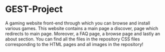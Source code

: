 # GEST-Project
A gaming website front-end through which you can browse and install various games.
This website contains a main page a discover, page which redirects to main page.
Moreover, a FAQ page, a browse page and lastly an about section.
You can find all the files in the repository CSS files corresponding to the HTML pages and all images in the repository!
